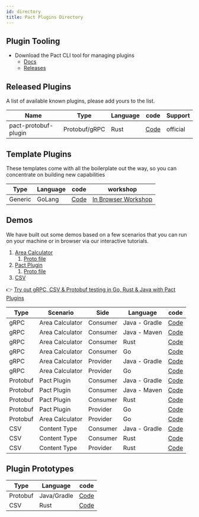 ```yaml
---
id: directory
title: Pact Plugins Directory
---
```



## Plugin Tooling

- Download the Pact CLI tool for managing plugins
  - [Docs](https://docs.pact.io/implementation_guides/pact_plugins/cli)
  - [Releases](https://github.com/pact-foundation/pact-plugins/releases?q=pact+plugin+cli&expanded=true)

## Released Plugins

A list of available known plugins, please add yours to the list.

|Name | Type   |  Language |  code | Support |
|---|---|---|---|---|
|pact-protobuf-plugin| Protobuf/gRPC  | Rust | [Code](https://github.com/pactflow/pact-protobuf-plugin)| official |

## Template Plugins

These templates come with all the boilerplate out the way, so you can concentrate on building new capabilities

| Type   |  Language |  code | workshop |
|---|---|---|---|
| Generic  | GoLang | [Code](https://github.com/pact-foundation/pact-plugin-template-golang)| [In Browser Workshop](https://killercoda.com/pactflow/scenario/create-a-plugin) |

## Demos

We have built out some demos based on a few scenarios that you can run on your machine or in browser via our interactive tutorials.

1. [Area Calculator](https://github.com/pact-foundation/pact-plugins/tree/main/examples/gRPC/area_calculator)
   1. [Proto file](https://github.com/pact-foundation/pact-plugins/blob/main/examples/gRPC/area_calculator/proto/area_calculator.proto)
2. [Pact Plugin](https://github.com/pact-foundation/pact-plugins/tree/main/examples/protobuf)
   1. [Proto file](https://github.com/pact-foundation/pact-plugins/blob/main/proto/plugin.proto)
3. [CSV](https://github.com/pact-foundation/pact-plugins/tree/main/examples/csv)

👉 [Try out gRPC, CSV & Protobuf testing in Go, Rust & Java with Pact Plugins](https://killercoda.com/safdotdev/course/safacoda/grpc_quick_start)
  
|Type   | Scenario   | Side | Language | code |
|---|---|---|---|---|
|gRPC   |Area Calculator   | Consumer  |  Java - Gradle  | [Code](https://github.com/pact-foundation/pact-plugins/tree/main/examples/gRPC/area_calculator/consumer-jvm) |
|gRPC   |Area Calculator   | Consumer  |  Java - Maven | [Code](https://github.com/pact-foundation/pact-plugins/tree/main/examples/gRPC/area_calculator/consumer-maven)  |
|gRPC   |Area Calculator   | Consumer  |  Rust  | [Code](https://github.com/pact-foundation/pact-plugins/tree/main/examples/gRPC/area_calculator/consumer-rust)  |
|gRPC   |Area Calculator   | Consumer  |  Go  | [Code](https://github.com/pact-foundation/pact-plugins/tree/main/examples/gRPC/area_calculator/consumer-go)  |
|gRPC   |Area Calculator   | Provider  |  Java - Gradle   | [Code](https://github.com/pact-foundation/pact-plugins/tree/main/examples/gRPC/area_calculator/provider-jvm)  |
|gRPC   |Area Calculator   | Provider  |  Go  | [Code](https://github.com/pact-foundation/pact-plugins/tree/main/examples/gRPC/area_calculator/provider-go) |
|Protobuf   |Pact Plugin   | Consumer  |  Java - Gradle  | [Code](https://github.com/pact-foundation/pact-plugins/tree/main/examples/protobuf/protobuf-consumer-jvm)  |
|Protobuf   |Pact Plugin    | Consumer  |  Java - Maven | [Code](https://github.com/pact-foundation/pact-plugins/tree/main/examples/protobuf/protobuf-consumer-maven) |
|Protobuf   |Pact Plugin    | Consumer  |  Rust  | [Code](https://github.com/pact-foundation/pact-plugins/tree/main/examples/protobuf/protobuf-consumer-rust) |
|Protobuf   |Pact Plugin    | Provider  |  Go  | [Code](https://github.com/pact-foundation/pact-plugins/tree/main/examples/protobuf/protobuf-provider)  |
|Protobuf   |Area Calculator   | Provider  |  Go  | [Code](https://github.com/pact-foundation/pact-plugins/tree/main/examples/protobuf/area_calculator_example/consumer)  |
|CSV   |Content Type   | Consumer  |  Java - Gradle  | [Code](https://github.com/pact-foundation/pact-plugins/tree/main/examples/csv/csv-consumer-jvm)  |
|CSV   |Content Type     | Consumer  |  Rust  | [Code](https://github.com/pact-foundation/pact-plugins/tree/main/examples/csv/csv-consumer-rust) |
|CSV   |Content Type     | Provider  |  Rust  | [Code](https://github.com/pact-foundation/pact-plugins/tree/main/examples/csv/csv-provider) |

## Plugin Prototypes

|Type   |  Language |  code |
|---|---|---|
| Protobuf  | Java/Gradle  | [Code](https://docs.pact.io/implementation_guides/pact_plugins/plugins/protobuf)|
| CSV  | Rust  | [Code](https://github.com/pact-foundation/pact-plugins/tree/main/plugins/csv) |
